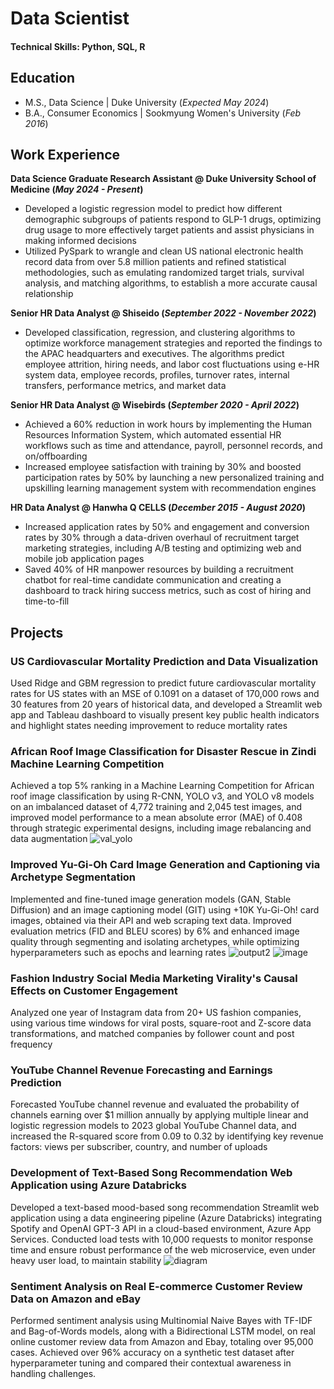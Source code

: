 # Data Scientist

#### Technical Skills: Python, SQL, R 

## Education					       		
- M.S., Data Science	| Duke University (_Expected May 2024_)	 			        		
- B.A., Consumer Economics | Sookmyung Women's University (_Feb 2016_)

## Work Experience
**Data Science Graduate Research Assistant @ Duke University School of Medicine (_May 2024 - Present_)**
- Developed a logistic regression model to predict how different demographic subgroups of patients respond to GLP-1 drugs, optimizing drug usage to more effectively target patients and assist physicians in making informed decisions
- Utilized PySpark to wrangle and clean US national electronic health record data from over 5.8 million patients and refined statistical methodologies, such as emulating randomized target trials, survival analysis, and matching algorithms, to establish a more accurate causal relationship

**Senior HR Data Analyst @ Shiseido (_September 2022 - November 2022_)**
- Developed classification, regression, and clustering algorithms to optimize workforce management strategies and reported the findings to the APAC headquarters and executives. The algorithms predict employee attrition, hiring needs, and labor cost fluctuations using e-HR system data, employee records, profiles, turnover rates, internal transfers, performance metrics, and market data

**Senior HR Data Analyst @ Wisebirds (_September 2020 - April 2022_)**
- Achieved a 60% reduction in work hours by implementing the Human Resources Information System, which automated essential HR workflows such as time and attendance, payroll, personnel records, and on/offboarding
- Increased employee satisfaction with training by 30% and boosted participation rates by 50% by launching a new personalized training and upskilling learning management system with recommendation engines

**HR Data Analyst @ Hanwha Q CELLS (_December 2015 - August 2020_)**
- Increased application rates by 50% and engagement and conversion rates by 30% through a data-driven overhaul of recruitment target marketing strategies, including A/B testing and optimizing web and mobile job application pages
- Saved 40% of HR manpower resources by building a recruitment chatbot for real-time candidate communication and creating a dashboard to track hiring success metrics, such as cost of hiring and time-to-fill

## Projects
### US Cardiovascular Mortality Prediction and Data Visualization

Used Ridge and GBM regression to predict future cardiovascular mortality rates for US states with an MSE of 0.1091 on a dataset of 170,000 rows and 30 features from 20 years of historical data, and developed a Streamlit web app and Tableau dashboard to visually present key public health indicators and highlight states needing improvement to reduce mortality rates

### African Roof Image Classification for Disaster Rescue in Zindi Machine Learning Competition

Achieved a top 5% ranking in a Machine Learning Competition for African roof image classification by using R-CNN, YOLO v3, and YOLO v8 models on an imbalanced dataset of 4,772 training and 2,045 test images, and improved model performance to a mean absolute error (MAE) of 0.408 through strategic experimental designs, including image rebalancing and data augmentation
![val_yolo](https://github.com/user-attachments/assets/b9da9a3d-c2dc-4910-aa5d-1e9179466123)

### Improved Yu-Gi-Oh Card Image Generation and Captioning via Archetype Segmentation

Implemented and fine-tuned image generation models (GAN, Stable Diffusion) and an image captioning model (GIT) using +10K Yu-Gi-Oh! card images, obtained via their API and web scraping text data. Improved evaluation metrics (FID and BLEU scores) by 6% and enhanced image quality through segmenting and isolating archetypes, while optimizing hyperparameters such as epochs and learning rates
![output2](https://github.com/user-attachments/assets/1964a59b-f7e4-4880-abeb-c006f42d96d7)
![image](https://github.com/user-attachments/assets/21793134-5b0b-4c92-89fa-453fba7b0844)

### Fashion Industry Social Media Marketing Virality's Causal Effects on Customer Engagement

Analyzed one year of Instagram data from 20+ US fashion companies, using various time windows for viral posts, square-root and Z-score data transformations, and matched companies by follower count and post frequency

### YouTube Channel Revenue Forecasting and Earnings Prediction 			

Forecasted YouTube channel revenue and evaluated the probability of channels earning over $1 million annually by applying multiple linear and logistic regression models to 2023 global YouTube Channel data, and increased the R-squared score from 0.09 to 0.32 by identifying key revenue factors: views per subscriber, country, and number of uploads

### Development of Text-Based Song Recommendation Web Application using Azure Databricks

Developed a text-based mood-based song recommendation Streamlit web application using a data engineering pipeline (Azure Databricks) integrating Spotify and OpenAI GPT-3 API in a cloud-based environment, Azure App Services. Conducted load tests with 10,000 requests to monitor response time and ensure robust performance of the web microservice, even under heavy user load, to maintain stability
![diagram](https://github.com/user-attachments/assets/b7754721-d8c7-456f-a761-2412e3f86849)

### Sentiment Analysis on Real E-commerce Customer Review Data on Amazon and eBay

Performed sentiment analysis using Multinomial Naive Bayes with TF-IDF and Bag-of-Words models, along with a Bidirectional LSTM model, on real online customer review data from Amazon and Ebay, totaling over 95,000 cases. Achieved over 96% accuracy on a synthetic test dataset after hyperparameter tuning and compared their contextual awareness in handling challenges.
